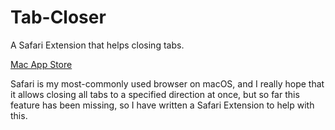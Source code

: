 # Tab-Closer
A Safari Extension that helps closing tabs.

[Mac App Store](https://itunes.apple.com/WebObjects/MZStore.woa/wa/viewSoftware?id=1485958094&mt=12)

Safari is my most-commonly used browser on macOS, and I really hope that it allows closing all tabs to a specified direction at once, but so far this feature has been missing, so I have written a Safari Extension to help with this.
